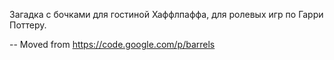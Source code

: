 Загадка с бочками для гостиной Хаффлпаффа, для ролевых игр по Гарри Поттеру.

-- Moved from https://code.google.com/p/barrels
